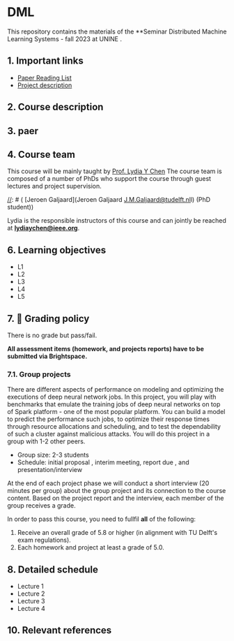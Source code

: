 # DML
This repository contains the materials of the  **Seminar Distributed Machine Learning Systems - fall 2023  at UNINE . 




##  1. <a name='Importantlinks'></a>Important links

- [Paper Reading List](PaperList.md)
- [Project description](project.md)



##  2. <a name='Coursedescription'></a>Course description



##  3. <a name='Paper List'></a>paer






##  4. <a name='Courseteam'></a>Course team
This course will be mainly taught by [Prof. Lydia Y Chen]([https://lydiaychen.github.io/])  The course team is composed of a number of PhDs  who support the course through guest lectures and project supervision.


[//]: # ( [Jeroen Galjaard](Jeroen Galjaard <J.M.Galjaard@tudelft.nl>l) (PhD student))

Lydia is the responsible instructors of this course and can jointly be reached at **lydiaychen@ieee.org**.

[//]: # (5. <a name='ECs'></a>ECs)

[//]: # (This is a **5 EC course**, with **140 hours** of course work in total. We expect you to spread the load evenly across the 9 course weeks.)

##  6. <a name='Learningobjectives'></a>Learning objectives
- L1
- L2
- L3
- L4
- L5


##  7. <a name='dart:Gradingpolicy'></a>:dart: Grading policy

There is no grade but pass/fail. 


**All assessment items (homework, and projects reports) have to be submitted via Brightspace.**




###  7.1. <a name='Groupprojects'></a>Group projects
<!-- 7 predefined project topics: evaluating the systems of 
-->
There are different aspects of performance  on modeling and optimizing the executions of deep neural network jobs. In this project, you will play with benchmarks that emulate the training jobs of deep neural networks on top of Spark platform - one of the most popular platform. You can build a model to predict the performance such jobs, to optimize their response times through resource allocations and scheduling, and to test the dependability of such a cluster against malicious attacks. You will do this project in a group with 1-2 other peers.

- Group size: 2-3 students
- Schedule: initial proposal , interim meeting, report due , and presentation/interview 

At the end of each project phase we will conduct a short interview (20 minutes per group) about the group project and its connection to the course content. Based on the project report and the interview, each member of the group receives a grade. 



In order to pass this course, you need to fullfil **all** of the following:
1. Receive an overall grade of 5.8 or higher (in alignment with TU Delft's exam regulations). 
2. Each homework and project at least a grade of 5.0.


##  8. <a name='Detailedschedule'></a>Detailed schedule
- Lecture 1
- Lecture 2
- Lecture 3
- Lecture 4



##  10. <a name='Relevantreferences'></a>Relevant references 

